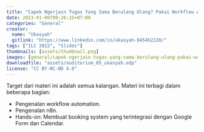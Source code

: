```yaml
---
title: "Capek Ngerjain Tugas Yang Sama Berulang Ulang? Pakai Workflow Automation Dong! Oleh Ukasyah"
date: 2023-01-06T09:26:15+07:00
categories: "General"
creator: 
  name: "Ukasyah"
  gitlink: "https://www.linkedin.com/in/ukasyah-0454b2220/"
tags: ["ILC 2022", "Slides"]
thumbnails: [assets/thumbnail.png]
images: [general/capek-ngerjain-tugas-yang-sama-berulang-ulang-pakai-workflow-automation-dong-oleh-ukasyah/assets/thumbnail.png]
downloadfile: "assets/auditorium_05_ukasyah.odp"
license: "CC BY-NC-ND 4.0"
---
```

Target dari materi ini adalah semua kalangan. Materi ini terbagi dalam beberapa bagian:
- Pengenalan workflow automation.
- Pengenalan n8n.
- Hands-on: Membuat booking system yang terintegrasi dengan Google Form dan Calendar.
